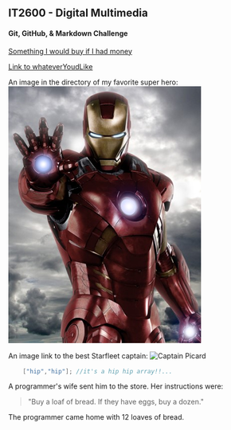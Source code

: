 ## IT2600 - Digital Multimedia
#### Git, GitHub, & Markdown Challenge

[Something I would buy if I had money](https://www.newegg.com/Product/Product.aspx?Item=N82E16814487338&ignorebbr=1)

[Link to whateverYoudLike](whateverYoudLike.md)

An image in the directory of my favorite super hero: ![Iron Man](ironman.jpg)

An image link to the best Starfleet captain: ![Captain Picard](http://1.bp.blogspot.com/-tnfzMG6tdaQ/Ty2bwj5Xp2I/AAAAAAAAAt4/w9LpMzhha78/s1600/Picard2379.jpg)

```C
    ["hip","hip"]; //it's a hip hip array!!...
```

A programmer's wife sent him to the store. Her instructions were: 
> "Buy a loaf of bread. If they have eggs, buy a dozen."

The programmer came home with 12 loaves of bread.

